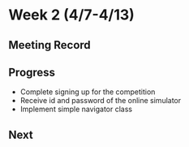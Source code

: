 # Week 2 (4/7-4/13)

## Meeting Record

## Progress

- Complete signing up for the competition
- Receive id and password of the online simulator
- Implement simple navigator class

## Next

